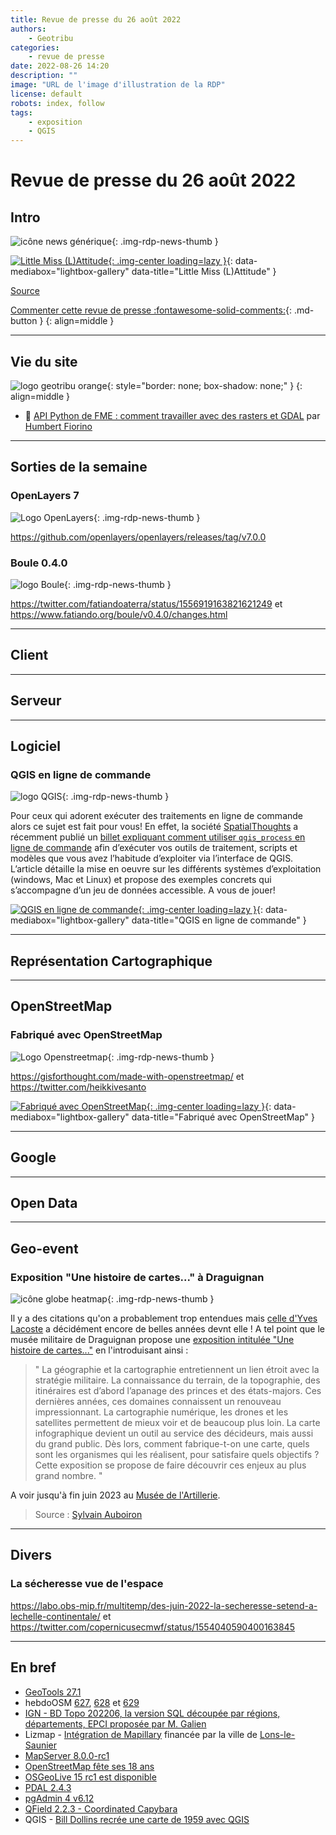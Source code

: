 ```yaml
---
title: Revue de presse du 26 août 2022
authors:
    - Geotribu
categories:
    - revue de presse
date: 2022-08-26 14:20
description: ""
image: "URL de l'image d'illustration de la RDP"
license: default
robots: index, follow
tags:
    - exposition
    - QGIS
---
```


# Revue de presse du 26 août 2022

## Intro

![icône news générique](https://cdn.geotribu.fr/img/internal/icons-rdp-news/news.png "icône news générique"){: .img-rdp-news-thumb }

[![Little Miss (L)Attitude](https://cdn.geotribu.fr/img/articles-blog-rdp/divers/little_miss_lattitude.jpeg "Little Miss (L)Attitude"){: .img-center loading=lazy }](https://cdn.geotribu.fr/img/articles-blog-rdp/divers/little_miss_lattitude.jpeg){: data-mediabox="lightbox-gallery" data-title="Little Miss (L)Attitude" }

[Source](https://twitter.com/bplmaps/status/1552868678143729664)

[Commenter cette revue de presse :fontawesome-solid-comments:](#__comments){: .md-button }
{: align=middle }

----

## Vie du site

![logo geotribu orange](https://cdn.geotribu.fr/img/internal/charte/geotribu_logo_rectangle_384x80.png "logo geotribu orange"){: style="border: none; box-shadow: none;" }
{: align=middle }

- :link: [API Python de FME : comment travailler avec des rasters et GDAL](https://static.geotribu.fr/articles/2022/2022-08-02_API_Python_FME_travailler_avec_GDAL/) par [Humbert Fiorino](https://blog.fiorino.fr/)

----

## Sorties de la semaine

### OpenLayers 7

![Logo OpenLayers](https://cdn.geotribu.fr/img/logos-icones/logiciels_librairies/openlayers.png "Logo OpenLayers"){: .img-rdp-news-thumb }

<https://github.com/openlayers/openlayers/releases/tag/v7.0.0>

### Boule 0.4.0

![logo Boule](https://cdn.geotribu.fr/img/logos-icones/logiciels_librairies/boule-logo.png "logo Boule"){: .img-rdp-news-thumb }

<https://twitter.com/fatiandoaterra/status/1556919163821621249> et <https://www.fatiando.org/boule/v0.4.0/changes.html>

----

## Client

----

## Serveur

----

## Logiciel

### QGIS en ligne de commande

![logo QGIS](https://cdn.geotribu.fr/img/logos-icones/logiciels_librairies/qgis.png "logo QGIS"){: .img-rdp-news-thumb }

Pour ceux qui adorent exécuter des traitements en ligne de commande alors ce sujet est fait pour vous! En effet, la société [SpatialThoughts](https://twitter.com/spatialthoughts) a récemment publié un [billet expliquant comment utiliser `qgis_process` en ligne de commande](https://spatialthoughts.com/2022/07/30/qgis_process_command_line/) afin d’exécuter vos outils de traitement, scripts et modèles que vous avez l’habitude d’exploiter via l’interface de QGIS. L’article détaille la mise en oeuvre sur les différents systèmes d’exploitation (windows, Mac et Linux) et propose des exemples concrets qui s’accompagne d’un jeu de données accessible. A vous de jouer!

[![QGIS en ligne de commande](https://cdn.geotribu.fr/img/articles-blog-rdp/capture-ecran/qgis_process1.png.webp "QGIS en ligne de commande"){: .img-center loading=lazy }](https://cdn.geotribu.fr/img/articles-blog-rdp/capture-ecran/qgis_process1.png.webp){: data-mediabox="lightbox-gallery" data-title="QGIS en ligne de commande" }

----

## Représentation Cartographique

----

## OpenStreetMap

### Fabriqué avec OpenStreetMap

![Logo Openstreetmap](https://cdn.geotribu.fr/img/logos-icones/OpenStreetMap/Openstreetmap.png "Openstreetmap"){: .img-rdp-news-thumb }

<https://gisforthought.com/made-with-openstreetmap/> et <https://twitter.com/heikkivesanto>

[![Fabriqué avec OpenStreetMap](https://cdn.geotribu.fr/img/articles-blog-rdp/openstreetmap/made_with_osm.png "Fabriqué avec OpenStreetMap"){: .img-center loading=lazy }](https://cdn.geotribu.fr/img/articles-blog-rdp/openstreetmap/made_with_osm.png){: data-mediabox="lightbox-gallery" data-title="Fabriqué avec OpenStreetMap" }

----

## Google

----

## Open Data

----

## Geo-event

### Exposition "Une histoire de cartes..." à Draguignan

![icône globe heatmap](https://cdn.geotribu.fr/img/internal/icons-rdp-news/heatmap.png "icône globe heatmap"){: .img-rdp-news-thumb }

Il y a des citations qu'on a probablement trop entendues mais [celle d'Yves Lacoste](https://www.cairn.info/la-geographie-ca-sert-d-abord-a-faire-la-guerre--9782707178367.htm) a décidément encore de belles années devnt elle ! A tel point que le musée militaire de Draguignan propose une [exposition intitulée "Une histoire de cartes..."](https://www.ville-draguignan.fr/component/rseventspro/evenement/4420-exposition-une-histoire-de-cartes?Itemid=173) en l'introduisant ainsi :

> " La géographie et la cartographie entretiennent un lien étroit avec la stratégie militaire. La connaissance du terrain, de la topographie, des itinéraires est d’abord l’apanage des princes et des états-majors. Ces dernières années, ces domaines connaissent un renouveau impressionnant. La cartographie numérique, les drones et les satellites permettent de mieux voir et de beaucoup plus loin. La carte infographique devient un outil au service des décideurs, mais aussi du grand public. Dès lors, comment fabrique-t-on une carte, quels sont les organismes qui les réalisent, pour satisfaire quels objectifs ? Cette exposition se propose de faire découvrir ces enjeux au plus grand nombre. "

A voir jusqu'à fin juin 2023 au [Musée de l'Artillerie](https://www.openstreetmap.org/node/2391557653#map=17/43.52695/6.49720).

> Source : [Sylvain Auboiron](https://www.linkedin.com/posts/sylvain-auboiron-7aa85a150_exposition-une-histoire-de-cartes-activity-6959046676825182208-4Ikh?utm_source=linkedin_share&utm_medium=member_desktop_web)

----

## Divers

### La sécheresse vue de l'espace

<https://labo.obs-mip.fr/multitemp/des-juin-2022-la-secheresse-setend-a-lechelle-continentale/> et <https://twitter.com/copernicusecmwf/status/1554040590400163845>

----

## En bref

- [GeoTools 27.1](http://geotoolsnews.blogspot.com/2022/08/geotools-271-released.html)
- hebdoOSM [627](https://weeklyosm.eu/fr/archives/15800), [628](https://weeklyosm.eu/fr/archives/15821) et [629](https://weeklyosm.eu/fr/archives/15853)
- [IGN - BD Topo 202206, la version SQL découpée par régions, départements, EPCI proposée par M. Galien](https://gardfr-my.sharepoint.com/personal/michael_galien_gard_fr/_layouts/15/onedrive.aspx?id=%2Fpersonal%2Fmichael%5Fgalien%5Fgard%5Ffr%2FDocuments%2FPartages%2FBDTOPO&ga=1)
- Lizmap - [Intégration de Mapillary](https://github.com/3liz/lizmap-javascript-scripts/tree/master/library/misc/mapillary) financée par la ville de [Lons-le-Saunier](https://www.lonslesaunier.fr)
- [MapServer 8.0.0-rc1](https://mapserver.org/development/announce/8-0.html)
- [OpenStreetMap fête ses 18 ans](https://blog.openstreetmap.org/2022/08/06/happy-18th-anniversary-openstreetmap/)
- [OSGeoLive 15 rc1 est disponible](https://twitter.com/osgeolive/status/1560669841635573761)
- [PDAL 2.4.3](https://github.com/PDAL/PDAL/releases/tag/2.4.3)
- [pgAdmin 4 v6.12](https://www.pgadmin.org/docs/pgadmin4/6.12/release_notes_6_12.html)
- [QField 2.2.3 - Coordinated Capybara](https://github.com/opengisch/QField/releases)
- QGIS - [Bill Dollins recrée une carte de 1959 avec QGIS](https://blog.geomusings.com/2022/08/20/qgis-and-a-small-passion-project/)
